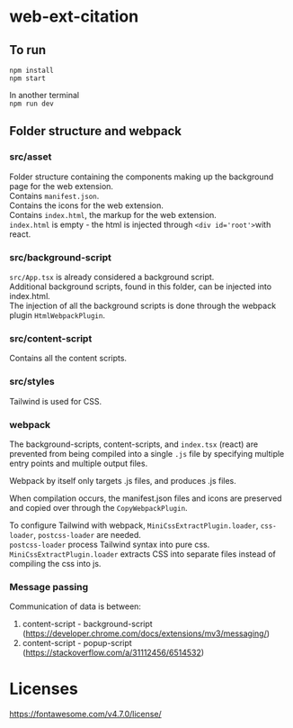 # web-ext-citation

## To run
`npm install`   
`npm start`  

In another terminal  
`npm run dev`

## Folder structure and webpack
### src/asset
Folder structure containing the components making up the background page for the web extension.  
Contains `manifest.json`.  
Contains the icons for the web extension.  
Contains `index.html`, the markup for the web extension.    
`index.html` is empty - the html is injected through `<div id='root'>`with react.  

### src/background-script
`src/App.tsx` is already considered a background script.  
Additional background scripts, found in this folder, can be injected into index.html.  
The injection of all the background scripts is done through the webpack plugin `HtmlWebpackPlugin`.  

### src/content-script
Contains all the content scripts. 

### src/styles
Tailwind is used for CSS.  

### webpack
The background-scripts, content-scripts, and `index.tsx` (react) are prevented from being compiled into a single `.js` file by specifying multiple entry points and multiple output files. 

Webpack by itself only targets .js files, and produces .js files.  
  
When compilation occurs, the manifest.json files and icons are preserved and copied over  through the `CopyWebpackPlugin`.
  
To configure Tailwind with webpack, `MiniCssExtractPlugin.loader`, `css-loader`, `postcss-loader` are needed.  
`postcss-loader` process Tailwind syntax into pure css.
`MiniCssExtractPlugin.loader` extracts CSS into separate files instead of compiling the css into js.  

### Message passing  
Communication of data is between:  
1.  content-script - background-script (https://developer.chrome.com/docs/extensions/mv3/messaging/)
2.  content-script - popup-script (https://stackoverflow.com/a/31112456/6514532) 

# Licenses
https://fontawesome.com/v4.7.0/license/